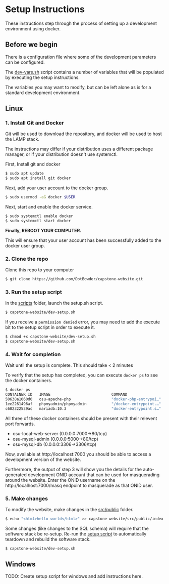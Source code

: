 # Setup Instructions
These instructions step through the process of setting up a development environment using docker. 

## Before we begin
There is a configuration file where some of the development parameters can be configured.

The [dev-vars.sh](../scripts/dev-vars.sh) script contains a number of variables that will be populated by executing the setup instructions. 

The variables you may want to modify, but can be left alone as is for a standard development environment.

## Linux
### 1. Install Git and Docker
Git will be used to download the repository, and docker will be used to host the LAMP stack.

The instructions may differ if your distribution uses a different package manager, or if your distribution doesn't use systemctl.

First, Install git and docker 
``` bash
$ sudo apt update
$ sudo apt install git docker
```
Next, add your user account to the docker group.
``` bash
$ sudo usermod -aG docker $USER
```
Next, start and enable the docker service.
``` bash
$ sudo systemctl enable docker
$ sudo systemctl start docker
```

**Finally, REBOOT YOUR COMPUTER.**

This will ensure that your user account has been successfully added to the docker user group.

### 2. Clone the repo
Clone this repo to your computer
``` bash
$ git clone https://github.com/DotBowder/capstone-website.git
```

### 3. Run the setup script
In the [scripts](../scripts) folder, launch the setup.sh script.
``` bash
$ capstone-website/dev-setup.sh
```
If you receive a `permission denied` error, you may need to add the execute bit to the setup script in order to execute it.
``` bash
$ chmod +x capstone-website/dev-setup.sh
$ capstone-website/dev-setup.sh
```

### 4. Wait for completion
Wait until the setup is complete. This should take < 2 minutes

To verify that the setup has completed, you can execute `docker ps` to see the docker containers.
``` bash
$ docker ps
CONTAINER ID   IMAGE                           COMMAND                  CREATED        STATUS        PORTS                                       NAMES
50638a1060d0   osu-apache-php                  "docker-php-entrypoi…"   4 hours ago    Up 4 hours    0.0.0.0:7000->80/tcp, :::7000->80/tcp       osu-local-web-server
1ee2261496af   phpmyadmin/phpmyadmin           "/docker-entrypoint.…"   4 hours ago    Up 4 hours    0.0.0.0:5000->80/tcp, :::5000->80/tcp       osu-mysql-admin
c602322539ac   mariadb:10.3                    "docker-entrypoint.s…"   4 hours ago    Up 4 hours    0.0.0.0:3306->3306/tcp, :::3306->3306/tcp   osu-mysql-db

```
All three of these docker containers should be present with their relevent port forwards.

- osu-local-web-server (0.0.0.0:7000->80/tcp)
- osu-mysql-admin (0.0.0.0:5000->80/tcp)
- osu-mysql-db (0.0.0.0:3306->3306/tcp)

Now, available at http://localhost:7000 you should be able to access a development version of the website. 

Furthermore, the output of step 3 will show you the details for the auto-generated development ONID account that can be used for masquerading around the website. Enter the ONID username on the http://localhost:7000/masq endpoint to masquerade as that ONID user.

### 5. Make changes
To modify the website, make changes in the [src/public](../src/public) folder. 
``` bash
$ echo "<html>hello world</html>" >> capstone-website/src/public/index.html
```

Some changes (like changes to the SQL schema) will require that the software stack be re-setup. Re-run the [setup script](../scripts/dev-setup.sh) to automatically teardown and rebuild the software stack.
``` bash
$ capstone-website/dev-setup.sh
```

## Windows

TODO: Create setup script for windows and add instructions here.